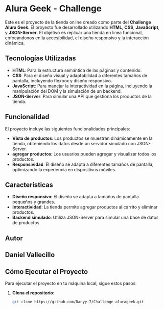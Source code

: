 # Alura Geek - Challenge

Este es el proyecto de la tienda online creado como parte del **Challenge Alura Geek**. El proyecto fue desarrollado utilizando **HTML**, **CSS**, **JavaScript**, y **JSON-Server**. 
El objetivo es replicar una tienda en línea funcional, enfocándonos en la accesibilidad, el diseño responsivo y la interacción dinámica.

## Tecnologías Utilizadas
- **HTML**: Para la estructura semántica de las páginas y contenido.
- **CSS**: Para el diseño visual y adaptabilidad a diferentes tamaños de pantalla, incluyendo flexbox y diseño responsivo.
- **JavaScript**: Para manejar la interactividad en la página, incluyendo la manipulación del DOM y la simulación de un backend.
- **JSON-Server**: Para simular una API que gestiona los productos de la tienda.

## Funcionalidad
El proyecto incluye las siguientes funcionalidades principales:

- **Vista de productos**: Los productos se muestran dinámicamente en la tienda, obteniendo los datos desde un servidor simulado con JSON-Server.
- **agregar productos**: Los usuarios pueden agregar y visualizar todos los productos.
- **Responsividad**: El diseño se adapta a diferentes tamaños de pantalla, optimizando la experiencia en dispositivos móviles.
  
## Características
- **Diseño responsivo**: El diseño se adapta a tamaños de pantalla pequeños y grandes.
- **Interactividad**: La tienda permite agregar productos al carrito y eliminar productos.
- **Backend simulado**: Utiliza JSON-Server para simular una base de datos de productos.

## Autor
## Daniel Vallecillo

## Cómo Ejecutar el Proyecto
Para ejecutar el proyecto en tu máquina local, sigue estos pasos:


1. **Clona el repositorio**:
   ```bash
   git clone https://github.com/Danyy-7/Challenge-alurageek.git
